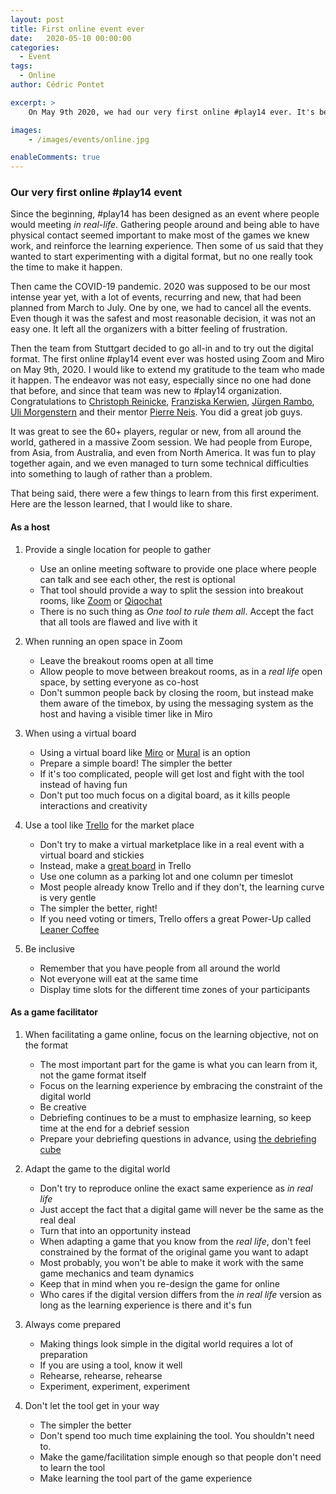 ```yaml
---
layout: post
title: First online event ever
date:   2020-05-10 00:00:00
categories:
  - Event
tags:
  - Online
author: Cédric Pontet

excerpt: >
    On May 9th 2020, we had our very first online #play14 ever. It's been in the pipe for quite some time, and now it's done. Here is my on the spot feedback

images:
    - /images/events/online.jpg

enableComments: true
---
```


### Our very first online #play14 event

Since the beginning, #play14 has been designed as an event where people would meeting *in real-life*. Gathering people around and being able to have physical contact seemed important to make most of the games we knew work, and reinforce the learning experience. Then some of us said that they wanted to start experimenting with a digital format, but no one really took the time to make it happen.

Then came the COVID-19 pandemic. 2020 was supposed to be our most intense year yet, with a lot of events, recurring and new, that had been planned from March to July. One by one, we had to cancel all the events. Even though it was the safest and most reasonable decision, it was not an easy one. It left all the organizers with a bitter feeling of frustration.

Then the team from Stuttgart decided to go all-in and to try out the digital format. The first online #play14 event ever was hosted using Zoom and Miro on May 9th, 2020. I would like to extend my gratitude to the team who made it happen. The endeavor was not easy, especially since no one had done that before, and since that team was new to #play14 organization. Congratulations to [Christoph Reinicke](../../../../../players/christoph-reinicke), [Franziska Kerwien](https://play14.org/players/franziska-kerwien), [Jürgen Rambo](https://play14.org/players/juergen-rambo), [Uli Morgenstern](https://play14.org/players/ulrike-morgenstern) and their mentor [Pierre Neis](https://play14.org/players/pierre-neis). You did a great job guys.

It was great to see the 60+ players, regular or new, from all around the world, gathered in a massive Zoom session. We had people from Europe, from Asia, from Australia, and even from North America. It was fun to play together again, and we even managed to turn some technical difficulties into something to laugh of rather than a problem.

That being said, there were a few things to learn from this first experiment. 
Here are the lesson learned, that I would like to share.

#### As a host

1. Provide a single location for people to gather
   - Use an online meeting software to provide one place where people can talk and see each other, the rest is optional
   - That tool should provide a way to split the session into breakout rooms, like [Zoom](https://zoom.us/) or [Qiqochat](https://qiqochat.com/)
   - There is no such thing as *One tool to rule them all*. Accept the fact that all tools are flawed and live with it
  
2. When running an open space in Zoom
   - Leave the breakout rooms open at all time 
   - Allow people to move between breakout rooms, as in a *real life* open space, by setting everyone as co-host
   - Don't summon people back by closing the room, but instead make them aware of the timebox, by using the messaging system as the host and having a visible timer like in Miro

3. When using a virtual board
   - Using a virtual board like [Miro](https://https://miro.com/) or [Mural](https://mural.co/) is an option
   - Prepare a simple board! The simpler the better
   - If it's too complicated, people will get lost and fight with the tool instead of having fun
   - Don't put too much focus on a digital board, as it kills people interactions and creativity

4. Use a tool like [Trello](https://trello.com/) for the market place 
   - Don't try to make a virtual marketplace like in a real event with a virtual board and stickies
   - Instead, make a [great board](https://trello.com/b/cCNiXuPC/play14-online) in Trello
   - Use one column as a parking lot and one column per timeslot
   - Most people already know Trello and if they don't, the learning curve is very gentle
   - The simpler the better, right!
   - If you need voting or timers, Trello offers a great Power-Up called [Leaner Coffee](https://trello.com/power-ups/5d1249acb16eef6f790f2af9/leaner-coffee)

5. Be inclusive
   - Remember that you have people from all around the world
   - Not everyone will eat at the same time
   - Display time slots for the different time zones of your participants


#### As a game facilitator

1. When facilitating a game online, focus on the learning objective, not on the format
   - The most important part for the game is what you can learn from it, not the game format itself
   - Focus on the learning experience by embracing the constraint of the digital world
   - Be creative
   - Debriefing continues to be a must to emphasize learning, so keep time at the end for a debrief session
   - Prepare your debriefing questions in advance, using [the debriefing cube](http://thedebriefingcube.com/)

2. Adapt the game to the digital world 
   - Don't try to reproduce online the exact same experience as *in real life*
   - Just accept the fact that a digital game will never be the same as the real deal
   - Turn that into an opportunity instead
   - When adapting a game that you know from the *real life*, don't feel constrained by the format of the original game you want to adapt
   - Most probably, you won't be able to make it work with the same game mechanics and team dynamics
   - Keep that in mind when you re-design the game for online
   - Who cares if the digital version differs from the *in real life* version as long as the learning experience is there and it's fun
  
3. Always come prepared
   - Making things look simple in the digital world requires a lot of preparation
   - If you are using a tool, know it well
   - Rehearse, rehearse, rehearse
   - Experiment, experiment, experiment
  
4. Don't let the tool get in your way
   - The simpler the better
   - Don't spend too much time explaining the tool. You shouldn't need to. 
   - Make the game/facilitation simple enough so that people don't need to learn the tool
   - Make learning the tool part of the game experience
   
